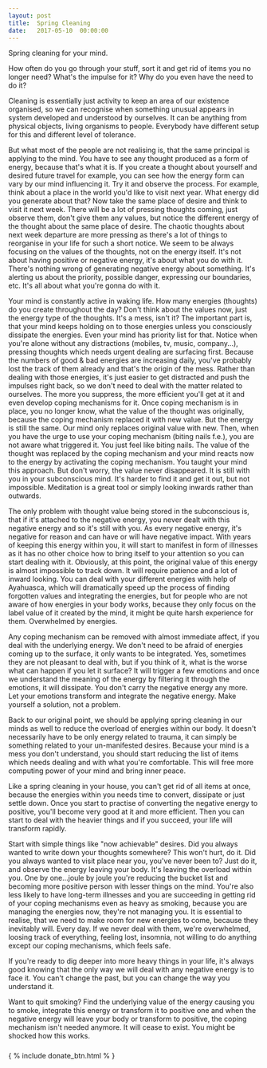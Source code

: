 ```yaml
---
layout: post
title:  Spring Cleaning
date:   2017-05-10  00:00:00
---
```


Spring cleaning for your mind.

How often do you go through your stuff, sort it and get rid of items you no longer need? What's the impulse for it? Why do you even have the need to do it?

Cleaning is essentially just activity to keep an area of our existence organised, so we can recognise when something unusual appears in system developed and understood by ourselves. It can be anything from physical objects, living organisms to people. Everybody have different setup for this and different level of tolerance.

But what most of the people are not realising is, that the same principal is applying to the mind. You have to see any thought produced as a form of energy, because that's what it is. If you create a thought about yourself and desired future travel for example, you can see how the energy form can vary by our mind influencing it. Try it and observe the process. For example, think about a place in the world you'd like to visit next year. What energy did you generate about that? Now take the same place of desire and think to visit it next week. There will be a lot of pressing thoughts coming, just observe them, don't give them any values, but notice the different energy of the thought about the same place of desire. The chaotic thoughts about next week departure are more pressing as there's a lot of things to reorganise in your life for such a short notice. We seem to be always focusing on the values of the thoughts, not on the energy itself. It's not about having positive or negative energy, it's about what you do with it. There's nothing wrong of generating negative energy about something. It's alerting us about the priority, possible danger, expressing our boundaries, etc. It's all about what you're gonna do with it.

Your mind is constantly active in waking life. How many energies (thoughts) do you create throughout the day? Don't think about the values now, just the energy type of the thoughts. It's a mess, isn't it? The important part is, that your mind keeps holding on to those energies unless you consciously dissipate the energies. Even your mind has priority list for that. Notice when you're alone without any distractions (mobiles, tv, music, company...), pressing thoughts which needs urgent dealing are surfacing first. Because the numbers of good & bad energies are increasing daily, you've probably lost the track of them already and that's the origin of the mess. Rather than dealing with those energies, it's just easier to get distracted  and push the impulses right back, so we don't need to deal with the matter related to ourselves. The more you suppress, the more efficient you'll get at it and even develop coping mechanisms for it. Once coping mechanism is in place, you no longer know, what the value of the thought was originally, because the coping mechanism replaced it with new value. But the energy is still the same. Our mind only replaces original value with new. Then, when you have the urge to use your coping mechanism (biting nails f.e.), you are not aware what triggered it. You just feel like biting nails. The value of the thought was replaced by the coping mechanism and your mind reacts now to the energy by activating the coping mechanism. You taught your mind this approach. But don't worry, the value never disappeared. It is still with you in your subconscious mind. It's harder to find it and get it out, but not impossible. Meditation is a great tool or simply looking inwards rather than outwards.

The only problem with thought value being stored in the subconscious is, that if it's attached to the negative energy, you never dealt with this negative energy and so it's still with you. As every negative energy, it's negative for reason and can have or will have negative impact. With years of keeping this energy within you, it will start to manifest in form of illnesses as it has no other choice how to bring itself to your attention so you can start dealing with it. Obviously, at this point, the original value of this energy is almost impossible to track down. It will require patience and a lot of inward looking. You can deal with your different energies with help of Ayahuasca, which will dramatically speed up the process of finding forgotten values and integrating  the energies, but for people who are not aware of how energies in your body works, because they only focus on the label value of it created by the mind, it might be quite harsh experience for them. Overwhelmed by energies.

Any coping mechanism can be removed with almost immediate affect, if you deal with the underlying energy. We don't need to be afraid of energies coming up to the surface, it only wants to be integrated. Yes, sometimes they are not pleasant to deal with, but if you think of it, what is the worse what can happen if you let it surface? It will trigger a few emotions and once we understand the meaning of the energy by filtering it through the emotions, it will dissipate. You don't carry the negative energy any more. Let your emotions transform and integrate the negative energy. Make yourself a solution, not a problem.

Back to our original point, we should be applying spring cleaning in our minds as well to reduce the overload of energies within our body. It doesn't necessarily have to be only energy related to trauma, it can simply be something related to your un-manifested desires. Because your mind is a mess you don't understand, you should start reducing the list of items which needs dealing and with what you're comfortable. This will free more computing power of your mind and bring inner peace.

Like a spring cleaning in your house, you can't get rid of all items at once, because the energies within you needs time to convert, dissipate or just settle down. Once you start to practise of converting the negative energy to positive, you'll become very good at it and more efficient. Then you can start to deal with the heavier things and if you succeed, your life will transform rapidly.

Start with simple things like "now achievable" desires. Did you always wanted to write down your thoughts somewhere? This won't hurt, do it. Did you always wanted to visit place near you, you've never been to? Just do it, and observe the energy leaving your body. It's leaving the overload within you. One by one...joule by joule you're reducing the bucket list and becoming more positive person with lesser things on the mind. You're also less likely to have long-term illnesses and you are succeeding in getting rid of your coping mechanisms even as heavy as smoking, because you are managing the energies now, they're not managing you. It is essential to realise, that we need to make room for new energies to come, because they inevitably will. Every day. If we never deal with them, we're overwhelmed, loosing track of everything, feeling lost, insomnia, not willing to do anything except our coping mechanisms, which feels safe.


If you're ready to dig deeper into more heavy things in your life, it's always good knowing that the only way we will deal with any negative energy is to face it. You can't change the past, but you can change the way you understand it.

Want to quit smoking? Find the underlying value of the energy causing you to smoke, integrate this energy or transform it to positive one and when the negative energy will leave your body or transform to positive, the coping mechanism isn't needed anymore. It will cease to exist. You might be shocked how this works.

###
{ % include donate_btn.html % }
